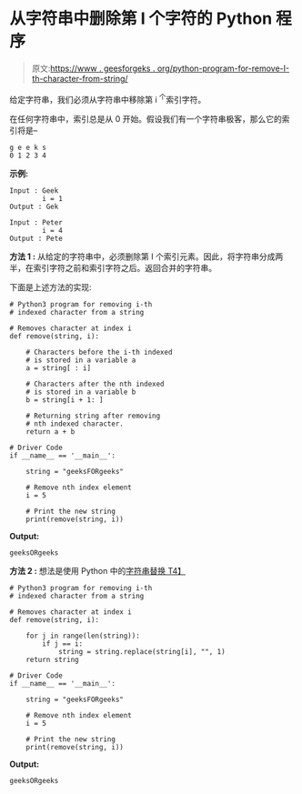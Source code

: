 # 从字符串中删除第 I 个字符的 Python 程序

> 原文:[https://www . geesforgeks . org/python-program-for-remove-I-th-character-from-string/](https://www.geeksforgeeks.org/python-program-for-removing-i-th-character-from-a-string/)

给定字符串，我们必须从字符串中移除第 i <sup>个</sup>索引字符。

在任何字符串中，索引总是从 0 开始。假设我们有一个字符串极客，那么它的索引将是–

```
g e e k s
0 1 2 3 4

```

**示例:**

```
Input : Geek
        i = 1
Output : Gek 

Input : Peter 
        i = 4
Output : Pete

```

**方法 1 :** 从给定的字符串中，必须删除第 I 个索引元素。因此，将字符串分成两半，在索引字符之前和索引字符之后。返回合并的字符串。

下面是上述方法的实现:

```
# Python3 program for removing i-th 
# indexed character from a string

# Removes character at index i
def remove(string, i): 

    # Characters before the i-th indexed
    # is stored in a variable a
    a = string[ : i] 

    # Characters after the nth indexed
    # is stored in a variable b
    b = string[i + 1: ]

    # Returning string after removing
    # nth indexed character.
    return a + b

# Driver Code
if __name__ == '__main__':

    string = "geeksFORgeeks"

    # Remove nth index element
    i = 5

    # Print the new string
    print(remove(string, i))
```

**Output:**

```
geeksORgeeks

```

**方法 2 :** 想法是使用 Python 中的[字符串替换
T4】](https://www.geeksforgeeks.org/python-string-replace/)

```
# Python3 program for removing i-th 
# indexed character from a string

# Removes character at index i
def remove(string, i): 

    for j in range(len(string)):
        if j == i:
            string = string.replace(string[i], "", 1)
    return string

# Driver Code
if __name__ == '__main__':

    string = "geeksFORgeeks"

    # Remove nth index element
    i = 5

    # Print the new string
    print(remove(string, i))
```

**Output:**

```
geeksORgeeks

```